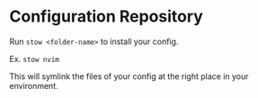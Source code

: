 # Configuration Repository

Run `stow <folder-name>` to install your config.

Ex. `stow nvim`

This will symlink the files of your config at the right place in your environment.

